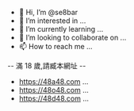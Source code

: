 - 👋 Hi, I’m @se8bar
- 👀 I’m interested in ...
- 🌱 I’m currently learning ...
- 💞️ I’m looking to collaborate on ...
- 📫 How to reach me ...


-- 滿 18 歲,請臧本網址 --
- https://48a48.com ...
- https://48o48.com ...
- https://48d48.com ...
